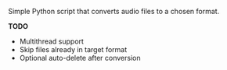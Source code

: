 Simple Python script that converts audio files to a chosen format.

**TODO**
* Multithread support
* Skip files already in target format
* Optional auto-delete after conversion
